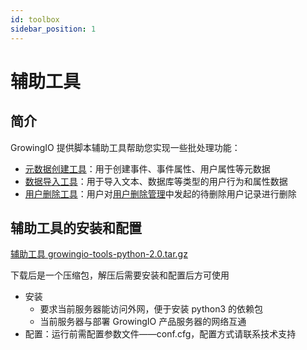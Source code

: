 ```yaml
---
id: toolbox
sidebar_position: 1
---
```


# 辅助工具

## 简介[](#jian-jie)

GrowingIO 提供脚本辅助工具帮助您实现一些批处理功能：‌

- ​[元数据创建工具](../../developer-manual/toolbox/metadata-creator)：用于创建事件、事件属性、用户属性等元数据
- ​[数据导入工具](../../developer-manual/toolbox/dataimporter/data-importer)：用于导入文本、数据库等类型的用户行为和属性数据
- ​[用户删除工具](../../developer-manual/toolbox/user-delete-tool)：用户对[用户删除管理](../../product-manual/customer-data-platform/data-integration/user-del-management)中发起的待删除用户记录进行删除

## 辅助工具的安装和配置

[辅助工具 growingio-tools-python-2.0.tar.gz](/img/-M2qbZInaXgdm8kkNosp-MkVre90RrVHoeQ1PucH-MkVtL9rrDUvAg3av8ndgrowingio-tools-python-2.0.tar.gz)

下载后是一个压缩包，解压后需要安装和配置后方可使用

- 安装
  - 要求当前服务器能访问外网，便于安装 python3 的依赖包
  - 当前服务器与部署 GrowingIO 产品服务器的网络互通
- 配置：运行前需配置参数文件——conf.cfg，配置方式请联系技术支持
